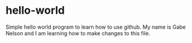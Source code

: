 # hello-world
Simple hello world program to learn how to use github.
My name is Gabe Nelson and I am learning how to make changes to this file.
